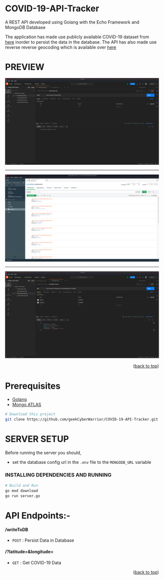 # COVID-19-API-Tracker
A REST API developed using Golang with the Echo Framework and MongoDB Database

The application has made use publicly available COVID-19 dataset from [here](https://nodejs.org/en/) inorder to persist the data in the database. The API has also made use reverse reverse geocoding which is available over [here](https://api.bigdatacloud.net/data/reverse-geocode-client)

# PREVIEW
![plot](./PersistDatainDB.png)

***

![plot](./MongoAtlas.png)

***

![plot](./GetCOVID-19Count.png)

<p align="right">(<a href="#user-content-covid-19-api-tracker">back to top</a>)</p>


# Prerequisites
* [Golang](https://golang.org/dl/)
* [Mongo ATLAS](https://www.mongodb.com/)


```bash
# Download this project
git clone https://github.com/geekCyberWarrior/COVID-19-API-Tracker.git
```



# SERVER SETUP
Before running the server you should, 
* set the database config url in the ```.env``` file to the ```MONGODB_URL``` variable


### INSTALLING DEPENDENCIES AND RUNNING
```bash
# Build and Run
go mod download
go run server.go
```




# API Endpoints:-

#### **/writeToDB**
- ```POST``` : Persist Data in Database


#### **/?latitude=&longitude=**
- ```GET``` : Get COVID-19 Data
<p align="right">(<a href="#user-content-covid-19-api-tracker">back to top</a>)</p>
